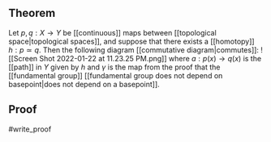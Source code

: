## Theorem
Let $p,q:X\to Y$ be [[continuous]] maps between [[topological space|topological spaces]], and suppose that there exists a [[homotopy]] $h:p\simeq q$. Then the following diagram [[commutative diagram|commutes]]:
![[Screen Shot 2022-01-22 at 11.23.25 PM.png]] where $a: p(x) \to q(x)$ is the [[path]] in $Y$ given by $h$ and $\gamma$ is the map from the proof that the [[fundamental group]] [[fundamental group does not depend on basepoint|does not depend on a basepoint]].
## Proof
#write_proof 